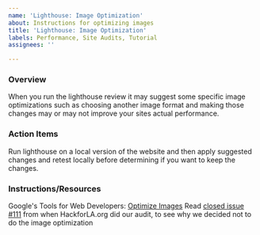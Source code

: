 ```yaml
---
name: 'Lighthouse: Image Optimization'
about: Instructions for optimizing images
title: 'Lighthouse: Image Optimization'
labels: Performance, Site Audits, Tutorial
assignees: ''

---
```


### Overview
When you run the lighthouse review it may suggest some specific image optimizations such as choosing another image format and making those changes may or may not improve your sites actual performance.

### Action Items
Run lighthouse on a local version of the website and then apply suggested changes and retest locally before determining if you want to keep the changes. 

### Instructions/Resources
Google's Tools for Web Developers: [Optimize Images](https://developers.google.com/web/tools/lighthouse/audits/optimize-images)
Read [closed issue #111](https://github.com/hackforla/website/issues/111) from when HackforLA.org did our audit, to see why we decided not to do the image optimization
